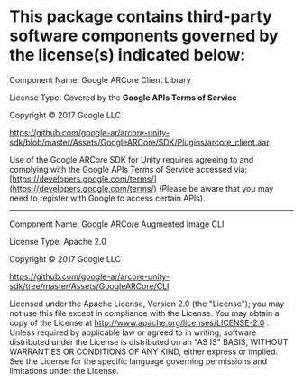 # This package contains third-party software components governed by the license(s) indicated below:

Component Name: Google ARCore Client Library

License Type: Covered by the **Google APIs Terms of Service**

Copyright © 2017 Google LLC

https://github.com/google-ar/arcore-unity-sdk/blob/master/Assets/GoogleARCore/SDK/Plugins/arcore_client.aar

Use of the Google ARCore SDK for Unity requires agreeing to and complying with the Google APIs Terms of Service accessed via: [https://developers.google.com/terms/](https://developers.google.com/terms/) (Please be aware that you may need to register with Google to access certain APIs).

---

Component Name: Google ARCore Augmented Image CLI

License Type: Apache 2.0

Copyright © 2017 Google LLC

https://github.com/google-ar/arcore-unity-sdk/tree/master/Assets/GoogleARCore/CLI

Licensed under the Apache License, Version 2.0 (the "License"); you may not use this file except in compliance with the License. You may obtain a copy of the License at http://www.apache.org/licenses/LICENSE-2.0 . Unless required by applicable law or agreed to in writing, software distributed under the License is distributed on an "AS IS" BASIS, WITHOUT WARRANTIES OR CONDITIONS OF ANY KIND, either express or implied. See the License for the specific language governing permissions and limitations under the LIcense.


